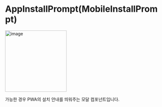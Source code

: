 # AppInstallPrompt(MobileInstallPrompt)

<img width="200" alt="image" src="https://github.com/softeerbootcamp-3rd/Team4-HansalChai/assets/37495809/3ac143c6-b938-404d-a8c0-4dc1aca672b0">

가능한 경우 PWA의 설치 안내를 띄워주는 모달 컴포넌트입니다.